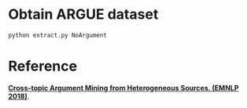 # Obtain ARGUE dataset

    python extract.py NoArgument

# Reference
**[Cross-topic Argument Mining from Heterogeneous Sources. (EMNLP 2018)](https://www.aclweb.org/anthology/D18-1402.pdf)**.
